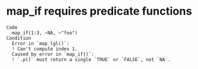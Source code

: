 # map_if requires predicate functions

    Code
      map_if(1:3, ~NA, ~"foo")
    Condition
      Error in `map_lgl()`:
      ! Can't compute index 1.
      Caused by error in `map_if()`:
      ! `.p()` must return a single `TRUE` or `FALSE`, not `NA`.

